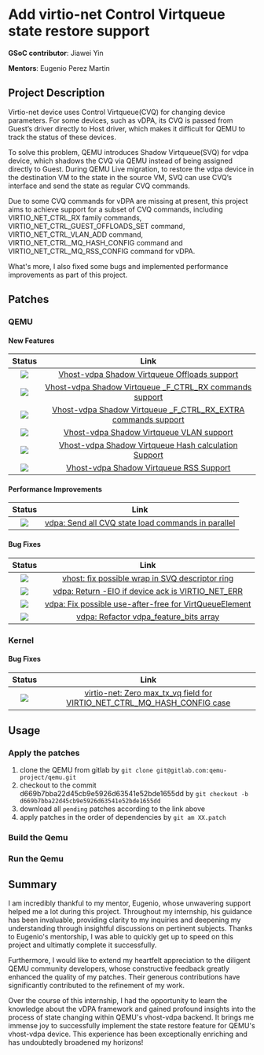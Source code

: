 # Add virtio-net Control Virtqueue state restore support

**GSoC contributor**: Jiawei Yin

**Mentors**: Eugenio Perez Martin

## Project Description

Virtio-net device uses Control Virtqueue(CVQ) for changing device parameters. For some devices, such as vDPA, its CVQ is passed from Guest’s driver directly to Host driver, which makes it difficult for QEMU to track the status of these devices.

To solve this problem, QEMU introduces Shadow Virtqueue(SVQ) for vdpa device, which shadows the CVQ via QEMU instead of being assigned directly to Guest. During QEMU Live migration, to restore the vdpa device in the destination VM to the state in the source VM, SVQ can use CVQ’s interface and send the state as regular CVQ commands.

Due to some CVQ commands for vDPA are missing at present, this project aims to achieve support for a subset of CVQ commands, including VIRTIO_NET_CTRL_RX family commands, VIRTIO_NET_CTRL_GUEST_OFFLOADS_SET command, VIRTIO_NET_CTRL_VLAN_ADD command, VIRTIO_NET_CTRL_MQ_HASH_CONFIG command and VIRTIO_NET_CTRL_MQ_RSS_CONFIG command for vDPA.

What's more, I also fixed some bugs and implemented performance improvements as part of this project.

## Patches

### QEMU

#### New Features

| Status | Link |
| :-: | :-: |
| <img src="https://img.shields.io/badge/Merged-4EAA25" /> | [Vhost-vdpa Shadow Virtqueue Offloads support](https://lore.kernel.org/all/cover.1685704856.git.yin31149@gmail.com/) |
| <img src="https://img.shields.io/badge/Merged-4EAA25" /> | [Vhost-vdpa Shadow Virtqueue _F_CTRL_RX commands support](https://lore.kernel.org/all/cover.1688743107.git.yin31149@gmail.com/) |
| <img src="https://img.shields.io/badge/Merged-4EAA25" /> | [Vhost-vdpa Shadow Virtqueue _F_CTRL_RX_EXTRA commands support](https://lore.kernel.org/all/cover.1688797728.git.yin31149@gmail.com/) |
| <img src="https://img.shields.io/badge/Pending-00A8E1" /> | [Vhost-vdpa Shadow Virtqueue VLAN support](https://lore.kernel.org/all/cover.1690106284.git.yin31149@gmail.com/) |
| <img src="https://img.shields.io/badge/Pending-00A8E1" />  | [Vhost-vdpa Shadow Virtqueue Hash calculation Support](https://lore.kernel.org/all/cover.1693297766.git.yin31149@gmail.com/) |
| <img src="https://img.shields.io/badge/Pending-00A8E1" />  | [Vhost-vdpa Shadow Virtqueue RSS Support](https://lore.kernel.org/all/cover.1693299194.git.yin31149@gmail.com/) |

#### Performance Improvements

| Status | Link |
| :-: | :-: |
| <img src="https://img.shields.io/badge/Pending-00A8E1" />  | [vdpa: Send all CVQ state load commands in parallel](https://lore.kernel.org/all/cover.1693287885.git.yin31149@gmail.com/) |

#### Bug Fixes

| Status | Link |
| :-: | :-: |
| <img src="https://img.shields.io/badge/Merged-4EAA25" /> | [vhost: fix possible wrap in SVQ descriptor ring](https://lore.kernel.org/all/20230509084817.3973-1-yin31149@gmail.com/) |
| <img src="https://img.shields.io/badge/Merged-4EAA25" /> | [vdpa: Return -EIO if device ack is VIRTIO_NET_ERR](https://lore.kernel.org/all/cover.1688438055.git.yin31149@gmail.com/) |
| <img src="https://img.shields.io/badge/Merged-4EAA25" /> | [vdpa: Fix possible use-after-free for VirtQueueElement](https://lore.kernel.org/all/cover.1688746840.git.yin31149@gmail.com/) |
| <img src="https://img.shields.io/badge/Merged-4EAA25" /> | [vdpa: Refactor vdpa_feature_bits array](https://lore.kernel.org/all/cover.1688130570.git.yin31149@gmail.com/) |

### Kernel

#### Bug Fixes

| Status | Link |
| :-: | :-: |
| <img src="https://img.shields.io/badge/Merged-4EAA25" /> | [virtio-net: Zero max_tx_vq field for VIRTIO_NET_CTRL_MQ_HASH_CONFIG case](https://lore.kernel.org/all/20230810110405.25558-1-yin31149@gmail.com/) |

## Usage

### Apply the patches

1. clone the QEMU from gitlab by `git clone git@gitlab.com:qemu-project/qemu.git`
2. checkout to the commit d669b7bba22d45cb9e5926d63541e52bde1655dd by `git checkout -b d669b7bba22d45cb9e5926d63541e52bde1655dd`
3. download all `pending` patches according to the link above
4. apply patches in the order of dependencies by `git am XX.patch`

### Build the Qemu

### Run the Qemu

## Summary

I am incredibly thankful to my mentor, Eugenio, whose unwavering support helped me a lot during this project. Throughout my internship, his guidance has been invaluable, providing clarity to my inquiries and deepening my understanding through insightful discussions on pertinent subjects. Thanks to Eugenio's mentorship, I was able to quickly get up to speed on this project and ultimatly complete it successfully.

Furthermore, I would like to extend my heartfelt appreciation to the diligent QEMU community developers, whose constructive feedback greatly enhanced the quality of my patches. Their generous contributions have significantly contributed to the refinement of my work.

Over the course of this internship, I had the opportunity to learn the knowledge about the vDPA framework and gained profound insights into the process of state changing within QEMU's vhost-vdpa backend. It brings me immense joy to successfully implement the state restore feature for QEMU's vhost-vdpa device. This experience has been exceptionally enriching and has undoubtedly broadened my horizons!
